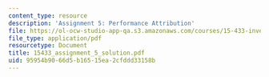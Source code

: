 ```yaml
---
content_type: resource
description: 'Assignment 5: Performance Attribution'
file: https://ol-ocw-studio-app-qa.s3.amazonaws.com/courses/15-433-investments-spring-2003/95954b9066d5b16515ea2cfddd33158b_15433_assignment_5_solution.pdf
file_type: application/pdf
resourcetype: Document
title: 15433_assignment_5_solution.pdf
uid: 95954b90-66d5-b165-15ea-2cfddd33158b
---
```

